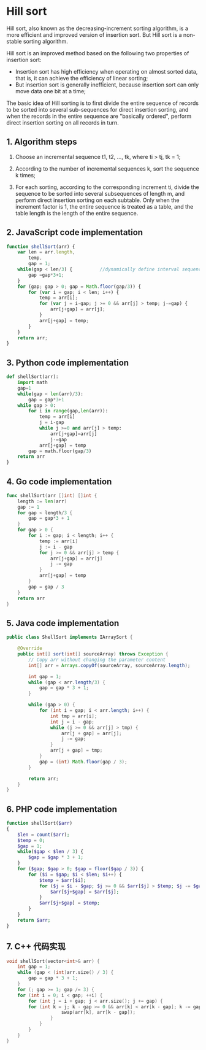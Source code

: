 # Hill sort

Hill sort, also known as the decreasing-increment sorting algorithm, is a more efficient and improved version of insertion sort. But Hill sort is a non-stable sorting algorithm.

Hill sort is an improved method based on the following two properties of insertion sort:

 - Insertion sort has high efficiency when operating on almost sorted data, that is, it can achieve the efficiency of linear sorting;
 - But insertion sort is generally inefficient, because insertion sort can only move data one bit at a time;

The basic idea of ​​Hill sorting is to first divide the entire sequence of records to be sorted into several sub-sequences for direct insertion sorting, and when the records in the entire sequence are "basically ordered", perform direct insertion sorting on all records in turn.


## 1. Algorithm steps

1. Choose an incremental sequence t1, t2, ..., tk, where ti > tj, tk = 1;

2. According to the number of incremental sequences k, sort the sequence k times;

3. For each sorting, according to the corresponding increment ti, divide the sequence to be sorted into several subsequences of length m, and perform direct insertion sorting on each subtable. Only when the increment factor is 1, the entire sequence is treated as a table, and the table length is the length of the entire sequence.


## 2. JavaScript code implementation

```js
function shellSort(arr) {
    var len = arr.length,
        temp,
        gap = 1;
    while(gap < len/3) {          //dynamically define interval sequence/dynamically define interval sequence
        gap =gap*3+1;
    }
    for (gap; gap > 0; gap = Math.floor(gap/3)) {
        for (var i = gap; i < len; i++) {
            temp = arr[i];
            for (var j = i-gap; j >= 0 && arr[j] > temp; j-=gap) {
                arr[j+gap] = arr[j];
            }
            arr[j+gap] = temp;
        }
    }
    return arr;
}
```

## 3. Python code implementation

```python
def shellSort(arr):
    import math
    gap=1
    while(gap < len(arr)/3):
        gap = gap*3+1
    while gap > 0:
        for i in range(gap,len(arr)):
            temp = arr[i]
            j = i-gap
            while j >=0 and arr[j] > temp:
                arr[j+gap]=arr[j]
                j-=gap
            arr[j+gap] = temp
        gap = math.floor(gap/3)
    return arr
}
```

## 4. Go code implementation

```go
func shellSort(arr []int) []int {
	length := len(arr)
	gap := 1
	for gap < length/3 {
		gap = gap*3 + 1
	}
	for gap > 0 {
		for i := gap; i < length; i++ {
			temp := arr[i]
			j := i - gap
			for j >= 0 && arr[j] > temp {
				arr[j+gap] = arr[j]
				j -= gap
			}
			arr[j+gap] = temp
		}
		gap = gap / 3
	}
	return arr
}
```

## 5. Java code implementation

```java
public class ShellSort implements IArraySort {

    @Override
    public int[] sort(int[] sourceArray) throws Exception {
        // Copy arr without changing the parameter content
        int[] arr = Arrays.copyOf(sourceArray, sourceArray.length);

        int gap = 1;
        while (gap < arr.length/3) {
            gap = gap * 3 + 1;
        }

        while (gap > 0) {
            for (int i = gap; i < arr.length; i++) {
                int tmp = arr[i];
                int j = i - gap;
                while (j >= 0 && arr[j] > tmp) {
                    arr[j + gap] = arr[j];
                    j -= gap;
                }
                arr[j + gap] = tmp;
            }
            gap = (int) Math.floor(gap / 3);
        }

        return arr;
    }
}
```

## 6. PHP code implementation

```php
function shellSort($arr)
{
    $len = count($arr);
    $temp = 0;
    $gap = 1;
    while($gap < $len / 3) {
        $gap = $gap * 3 + 1;
    }
    for ($gap; $gap > 0; $gap = floor($gap / 3)) {
        for ($i = $gap; $i < $len; $i++) {
            $temp = $arr[$i];
            for ($j = $i - $gap; $j >= 0 && $arr[$j] > $temp; $j -= $gap) {
                $arr[$j+$gap] = $arr[$j];
            }
            $arr[$j+$gap] = $temp;
        }
    }
    return $arr;
}
```

## 7. C++ 代码实现

```cpp
void shellSort(vector<int>& arr) {
    int gap = 1;
    while (gap < (int)arr.size() / 3) {
    	gap = gap * 3 + 1;
    }
    for (; gap >= 1; gap /= 3) {
	for (int i = 0; i < gap; ++i) {
	    for (int j = i + gap; j < arr.size(); j += gap) {
		for (int k = j; k - gap >= 0 && arr[k] < arr[k - gap]; k -= gap) {
                    swap(arr[k], arr[k - gap]);
                }
            }
        }
    }
}
```
